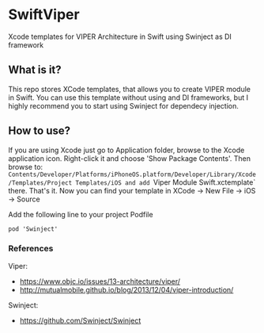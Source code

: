 # SwiftViper
Xcode templates for VIPER Architecture in Swift using Swinject as DI framework

## What is it? ##
This repo stores XCode templates, that allows you to create VIPER module in Swift. You can use this template without using and DI frameworks, but I highly recommend you to start using Swinject for dependecy injection.

## How to use? ##
If you are using Xcode just go to Application folder, browse to the Xcode application icon. Right-click it and choose 'Show Package Contents'. Then browse to: `Contents/Developer/Platforms/iPhoneOS.platform/Developer/Library/Xcode/Templates/Project Templates/iOS and add `Viper Module Swift.xctemplate` there. That's it. Now you can find your template in XCode -> New File -> iOS -> Source

Add the following line to your project Podfile

```
pod 'Swinject'
```

### References ###
Viper: 
 - https://www.objc.io/issues/13-architecture/viper/
 - http://mutualmobile.github.io/blog/2013/12/04/viper-introduction/

Swinject:
 - https://github.com/Swinject/Swinject
